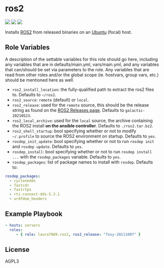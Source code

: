 ros2
=========

![](https://img.shields.io/travis/com/laura7089/ros2-ansible?style=flat-square)
![](https://img.shields.io/ansible/role/57736?style=flat-square)
![](https://img.shields.io/github/license/laura7089/ros2-ansible?style=flat-square)

Installs [ROS2](https://docs.ros.org/en/galactic/index.html) from released binaries on an [Ubuntu](https://ubuntu.com/) (focal) host.

Role Variables
--------------

A description of the settable variables for this role should go here, including any variables that are in defaults/main.yml, vars/main.yml, and any variables that can/should be set via parameters to the role. Any variables that are read from other roles and/or the global scope (ie. hostvars, group vars, etc.) should be mentioned here as well.

- `ros2_install_location`: the fully-qualified path to extract the ros2 files to.
  Defaults to `~/ros2`.
- `ros2_source`: `remote` (default) or `local`.
- `ros2_release`: used for the `remote` source, this should be the release string as found on the [ROS2 Releases page](https://github.com/ros2/ros2/releases).
  Defaults to `galactic-20210523`.
- `ros2_local_archive`: used for the `local` source, the archive containing the ROS2 install **on the ansible controller**.
  Defaults to `./ros2.tar.bz2`.
- `ros2_shell_startup`: bool specifying whether or not to modify `~/.profile` to source the ROS2 environment on startup.
  Defaults to `yes`.
- `rosdep_init_update`: bool specifying whether or not to run `rosdep init` and `rosdep update`.
  Defaults to `yes`.
- `rosdep_install`: bool specifying whether or not to run `rosdep install ...` with the `rosdep_packages` variable.
  Defaults to `yes`.
- `rosdep_packages`: list of package names to install with `rosdep`. Defaults to:

```yaml
rosdep_packages:
  - cyclonedds
  - fastcdr
  - fastrtps
  - rti-connext-dds-5.3.1
  - urdfdom_headers
```

Example Playbook
----------------

```yaml
- hosts: servers
  roles:
     - { role: laura7089.ros2, ros2_release: "foxy-20211007" }
```

License
-------

AGPL3
